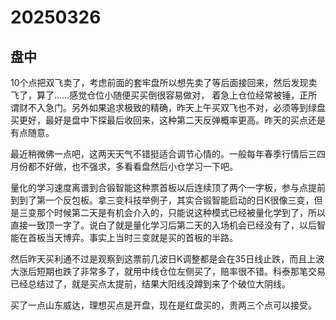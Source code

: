# 20250326

## 盘中

10个点把双飞卖了，考虑前面的套牢盘所以想先卖了等后面接回来，然后发现卖飞了，算了……感觉仓位小随便买买倒很容易做对， 着急上仓位经常被锤，正所谓财不入急门。另外如果追求极致的精确，昨天上午买双飞也不对，必须等到绿盘买更好，最好是盘中下探最后收回来，这种第二天反弹概率更高。昨天的买点还是有点随意。

最近稍微佛一点吧，这两天天气不错挺适合调节心情的。一般每年春季行情后三四月份都不好做，也不强求，多看看盘然后小仓学习一下吧。

量化的学习速度离谱到合锻智能这种票首板以后连续顶了两个一字板，参与点提前到到了第一个反包板。拿三变科技举例子，其实合锻智能启动的日K很像三变，但是三变那个时候第二天是有机会介入的，只能说这种模式已经被量化学到了，所以直接一致顶一字了。说白了就是量化学习后第二天的入场机会已经没有了，以后智能在首板当天博弈。事实上当时三变就是买的首板的半路。

然后昨天买利通不过是观察到这票前几波日K调整都是会在35日线止跌，而且上波大涨后短期也跌了非常多了，就用中线仓位左侧买了，赔率很不错。科泰那笔交易已经总结过了，就是买点太提前，结果大阳线没蹲到来了个破位大阴线。

买了一点山东威达，理想买点是开盘，现在是红盘买的，贵两三个点可以接受。
